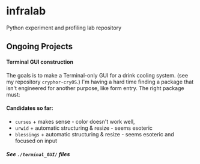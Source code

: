 # infralab
Python experiment and profiling lab repository
## Ongoing Projects
#### Terminal GUI construction
The goals is to make a Terminal-only GUI for a drink cooling system. (see my repository `cryphor-cryOS`.) I'm having a hard time finding a package that isn't engineered for another purpose, like form entry. The right package must:
#### Candidates so far:
+ `curses` + makes sense - color doesn't work well, 
+ `urwid` + automatic structuring & resize - seems esoteric
+ `blessings` + automatic structuring & resize - seems esoteric and focused on input
##### See `./terminal_GUI/` files